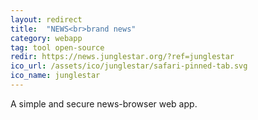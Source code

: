 ```yaml
---
layout: redirect
title:  "NEWS<br>brand news"
category: webapp
tag: tool open-source
redir: https://news.junglestar.org/?ref=junglestar
ico_url: /assets/ico/junglestar/safari-pinned-tab.svg
ico_name: junglestar
---
```


A simple and secure news-browser web app.
